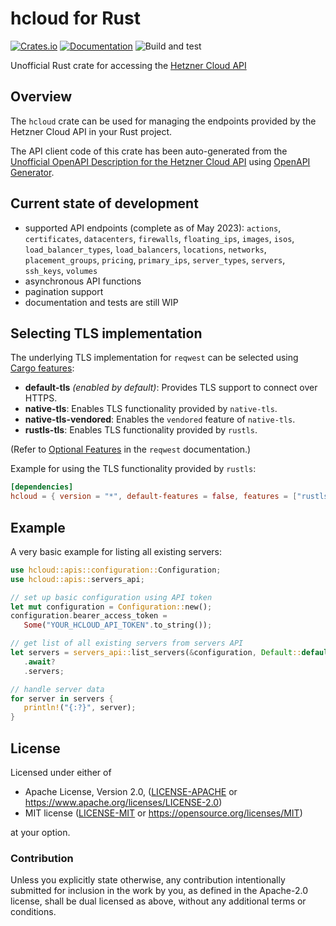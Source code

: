 # hcloud for Rust

[![Crates.io](https://img.shields.io/crates/v/hcloud.svg)](https://crates.io/crates/hcloud)
[![Documentation](https://docs.rs/hcloud/badge.svg)](https://docs.rs/hcloud/)
![Build and test](https://github.com/HenningHolmDE/hcloud-rust/workflows/Build%20and%20test/badge.svg)

Unofficial Rust crate for accessing the [Hetzner Cloud API](https://docs.hetzner.cloud/)

## Overview

The `hcloud` crate can be used for managing the endpoints provided by the Hetzner Cloud API in your Rust project.

The API client code of this crate has been auto-generated from the [Unofficial OpenAPI Description for the Hetzner Cloud API](https://github.com/MaximilianKoestler/hcloud-openapi) using [OpenAPI Generator](https://openapi-generator.tech/).

## Current state of development

- supported API endpoints (complete as of May 2023): `actions`, `certificates`, `datacenters`, `firewalls`, `floating_ips`, `images`, `isos`, `load_balancer_types`, `load_balancers`, `locations`, `networks`, `placement_groups`, `pricing`, `primary_ips`, `server_types`, `servers`, `ssh_keys`, `volumes`
- asynchronous API functions
- pagination support
- documentation and tests are still WIP

## Selecting TLS implementation

The underlying TLS implementation for `reqwest` can be selected using [Cargo features](https://doc.rust-lang.org/stable/cargo/reference/manifest.html#the-features-section):
- **default-tls** *(enabled by default)*: Provides TLS support to connect over HTTPS.
- **native-tls**: Enables TLS functionality provided by `native-tls`.
- **native-tls-vendored**: Enables the `vendored` feature of `native-tls`.
- **rustls-tls**: Enables TLS functionality provided by `rustls`.

(Refer to [Optional Features](https://docs.rs/reqwest/latest/reqwest/#optional-features) in the `reqwest` documentation.)

Example for using the TLS functionality provided by `rustls`:
```toml
[dependencies]
hcloud = { version = "*", default-features = false, features = ["rustls-tls"] }
```

## Example

A very basic example for listing all existing servers:

```rust
use hcloud::apis::configuration::Configuration;
use hcloud::apis::servers_api;

// set up basic configuration using API token
let mut configuration = Configuration::new();
configuration.bearer_access_token =
   Some("YOUR_HCLOUD_API_TOKEN".to_string());

// get list of all existing servers from servers API
let servers = servers_api::list_servers(&configuration, Default::default())
   .await?
   .servers;

// handle server data
for server in servers {
   println!("{:?}", server);
}
```

## License

Licensed under either of

* Apache License, Version 2.0, ([LICENSE-APACHE](LICENSE-APACHE) or https://www.apache.org/licenses/LICENSE-2.0)
* MIT license ([LICENSE-MIT](LICENSE-MIT) or https://opensource.org/licenses/MIT)

at your option.

### Contribution

Unless you explicitly state otherwise, any contribution intentionally
submitted for inclusion in the work by you, as defined in the Apache-2.0
license, shall be dual licensed as above, without any additional terms or
conditions.
